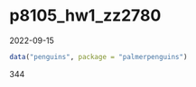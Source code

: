 p8105_hw1_zz2780
================
2022-09-15

``` r
data("penguins", package = "palmerpenguins")
```

344
